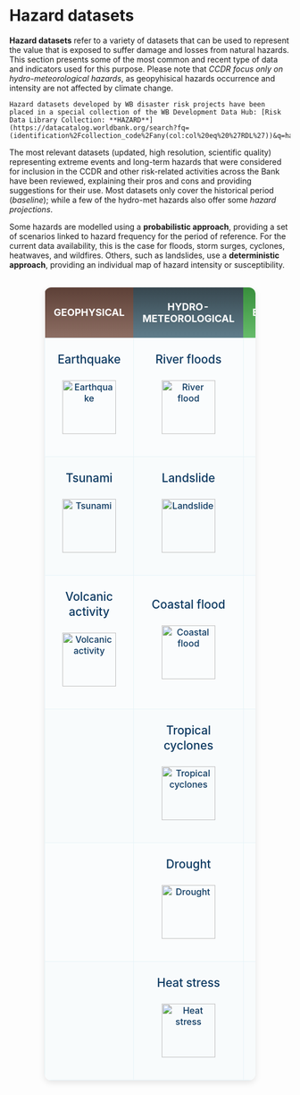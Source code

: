 # Hazard datasets

**Hazard datasets** refer to a variety of datasets that can be used to represent the value that is exposed to suffer damage and losses from natural hazards. This section presents some of the most common and recent type of data and indicators used for this purpose. Please note that _CCDR focus only on hydro-meteorological hazards_, as geopyhisical hazards occurrence and intensity are not affected by climate change.

```{seealso}
Hazard datasets developed by WB disaster risk projects have been placed in a special collection of the WB Development Data Hub: [Risk Data Library Collection: **HAZARD**](https://datacatalog.worldbank.org/search?fq=(identification%2Fcollection_code%2Fany(col:col%20eq%20%27RDL%27))&q=hazard).
```

The most relevant datasets (updated, high resolution, scientific quality) representing extreme events and long-term hazards that were considered for inclusion in the CCDR and other risk-related activities across the Bank have been reviewed, explaining their pros and cons and providing suggestions for their use. Most datasets only cover the historical period (*baseline*); while a few of the hydro-met hazards also offer some *hazard projections*.

Some hazards are modelled using a **probabilistic approach**, providing a set of scenarios linked to hazard frequency for the period of reference. For the current data availability, this is the case for floods, storm surges, cyclones, heatwaves, and wildfires.
Others, such as landslides, use a **deterministic approach**, providing an individual map of hazard intensity or susceptibility.

<style>
.hazard-table {
  width: 75%;
  margin: 2rem auto;
  border-collapse: collapse;
  box-shadow: 0 4px 12px rgba(0,0,0,0.1);
  border-radius: 12px;
  overflow: hidden;
  background: white;
}

.hazard-table th,
.hazard-table td {
  width: 33.33%;
}

.hazard-table th {
  color: white;
  padding: 1.5rem 1rem;
  text-align: center;
  font-size: 1.1rem;
  font-weight: 600;
  border: none;
}

.hazard-table th:nth-child(1) {
  background: linear-gradient(to bottom, #5d4037 0%, #8d6e63 100%);
}

.hazard-table th:nth-child(2) {
  background: linear-gradient(to bottom, #37474f 0%, #607d8b 100%);
}

.hazard-table th:nth-child(3) {
  background: linear-gradient(to bottom, #388e3c 0%, #66bb6a 100%);
}

.hazard-table th a {
  color: white;
  text-decoration: none;
  font-weight: 600;
}

.hazard-table th a:hover {
  text-decoration: underline;
}

.hazard-table td {
  padding: 1.5rem 1rem;
  text-align: center;
  vertical-align: middle;
  border: 1px solid #e8f4f8;
  background-color: #fafcfd;
  height: 160px;
}

.hazard-table tr:nth-child(even) td {
  background-color: #f8fbfc;
}

.hazard-item {
  display: flex;
  flex-direction: column;
  align-items: center;
  gap: 0.5rem;
  height: 100%;
  justify-content: center;
}

.hazard-item a {
  color: #0b3860;
  text-decoration: none;
  font-weight: 500;
  display: flex;
  flex-direction: column;
  align-items: center;
  gap: 0.5rem;
  transition: all 0.2s ease;
}

.hazard-item a:hover {
  color: #fe5f86;
  transform: translateY(-2px);
  transform: scale(1.1);
}

.hazard-item img {
  width: 96px;
  height: 96px;
  object-fit: contain;
}

.hazard-text {
  font-size: 1.3rem;
  line-height: 1.3;
  text-align: center;
}

@media (max-width: 768px) {
  .hazard-table {
    width: 95%;
    font-size: 0.8rem;
  }
  
  .hazard-table th, 
  .hazard-table td {
    padding: 1rem 0.5rem;
  }
  
  .hazard-item img {
    width: 80px;
    height: 80px;
  }
}
</style>

<table class="hazard-table">
<thead>
<tr>
<th><a href="hzd_gp-data.md"><strong>GEOPHYSICAL</strong></a></th>
<th><a href="hzd_hm-data.md"><strong>HYDRO-METEOROLOGICAL</strong></a></th>
<th><a href="hzd_env-data.md"><strong>ENVIRONMENTAL</strong></a></th>
</tr>
</thead>
<tbody>
<tr>
<td>
<div class="hazard-item">
<a href="hzd_gp-data.html#earthquake">
<div class="hazard-text">Earthquake</div>

![Earthquake](images/hzd_icons/earthquake.png)

</a>
</div>
</td>
<td>
<div class="hazard-item">
<a href="hzd_hm-data.html#floods">
<div class="hazard-text">River floods</div>

![River flood](images/hzd_icons/flood.png)

</a>
</div>
</td>
<td>
<div class="hazard-item">
<a href="hzd_env-data.html#air-pollution">
<div class="hazard-text">Air pollution</div>

![Air pollution](images/hzd_icons/air-pollution.png)

</a>
</div>
</td>
</tr>
<tr>
<td>
<div class="hazard-item">
<a href="hzd_gp-data.html#tsunami">
<div class="hazard-text">Tsunami</div>

![Tsunami](images/hzd_icons/tsunami.png)

</a>
</div>
</td>
<td>
<div class="hazard-item">
<a href="hzd_hm-data.html#landslides">
<div class="hazard-text">Landslide</div>

![Landslide](images/hzd_icons/landslide.png)

</a>
</div>
</td>
<td></td>
</tr>
<tr>
<td>
<div class="hazard-item">
<a href="hzd_gp-data.html#volcanic-activity">
<div class="hazard-text">Volcanic activity</div>

![Volcanic activity](images/hzd_icons/volcano.png)

</a>
</div>
</td>
<td>
<div class="hazard-item">
<a href="hzd_hm-data.html#floods">
<div class="hazard-text">Coastal flood</div>

![Coastal flood](images/hzd_icons/storm-surge.png)

</a>
</div>
</td>
<td></td>
</tr>
<tr>
<td></td>
<td>
<div class="hazard-item">
<a href="hzd_hm-data.html#tropical-cyclones">
<div class="hazard-text">Tropical cyclones</div>

![Tropical cyclones](images/hzd_icons/wind.png)

</a>
</div>
</td>
<td></td>
</tr>
<tr>
<td></td>
<td>
<div class="hazard-item">
<a href="hzd_hm-data.html#drought-water-scarcity">
<div class="hazard-text">Drought</div>

![Drought](images/hzd_icons/drought.png)

</a>
</div>
</td>
<td></td>
</tr>
<tr>
<td></td>
<td>
<div class="hazard-item">
<a href="hzd_hm-data.html#heat-stress">
<div class="hazard-text">Heat stress</div>

![Heat stress](images/hzd_icons/heat-wave.png)

</a>
</div>
</td>
<td></td>
</tr>
</tbody>
</table>